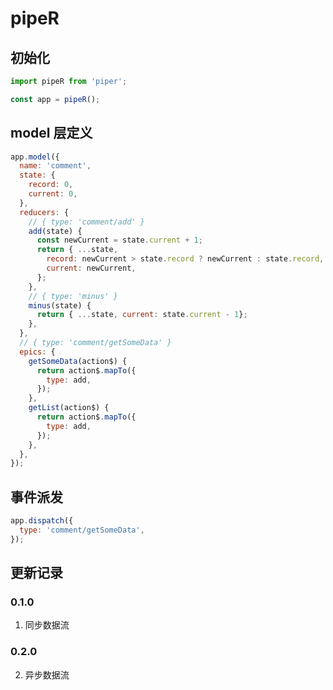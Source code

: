 # pipeR

## 初始化
```javascript
import pipeR from 'piper';

const app = pipeR();
```

## model 层定义
```javascript
app.model({
  name: 'comment',
  state: {
    record: 0,
    current: 0,
  },
  reducers: {
    // { type: 'comment/add' }
    add(state) {
      const newCurrent = state.current + 1;
      return { ...state,
        record: newCurrent > state.record ? newCurrent : state.record,
        current: newCurrent,
      };
    },
    // { type: 'minus' }
    minus(state) {
      return { ...state, current: state.current - 1};
    },
  },
  // { type: 'comment/getSomeData' }
  epics: {
    getSomeData(action$) {
      return action$.mapTo({
        type: add,
      });
    },
    getList(action$) {
      return action$.mapTo({
        type: add,
      });
    },
  },
});
```

## 事件派发
```javascript
app.dispatch({
  type: 'comment/getSomeData',
});
```

## 更新记录
### 0.1.0
1. 同步数据流

### 0.2.0
2. 异步数据流
